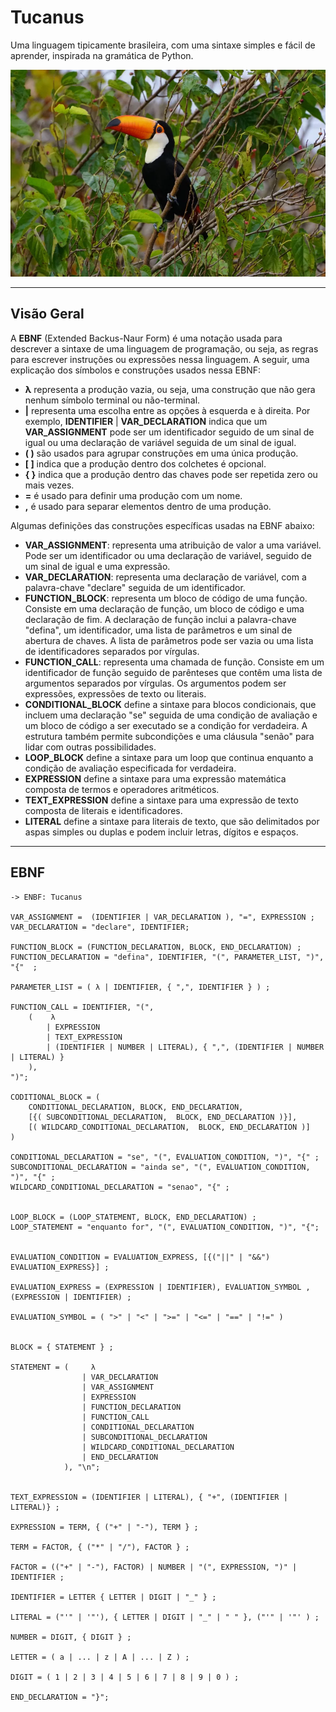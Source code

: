 # Tucanus

Uma linguagem tipicamente brasileira, com uma sintaxe simples e fácil de aprender, inspirada na gramática de Python.

![Tucanuçu](img/tucanucu-ramphastos-toco-.webp)

---

## Visão Geral

A **EBNF** (Extended Backus-Naur Form) é uma notação usada para descrever a sintaxe de uma linguagem de programação, ou seja, as regras para escrever instruções ou expressões nessa linguagem. A seguir, uma explicação dos símbolos e construções usados nessa EBNF:

- **λ** representa a produção vazia, ou seja, uma construção que não gera nenhum símbolo terminal ou não-terminal.
- **|** representa uma escolha entre as opções à esquerda e à direita. Por exemplo, **IDENTIFIER** | **VAR_DECLARATION** indica que um **VAR_ASSIGNMENT** pode ser um identificador seguido de um sinal de igual ou uma declaração de variável seguida de um sinal de igual.
- **( )** são usados para agrupar construções em uma única produção.
- **[ ]** indica que a produção dentro dos colchetes é opcional.
- **{ }** indica que a produção dentro das chaves pode ser repetida zero ou mais vezes.
- **=** é usado para definir uma produção com um nome.
- **,** é usado para separar elementos dentro de uma produção.

Algumas definições das construções específicas usadas na EBNF abaixo:

- **VAR_ASSIGNMENT**: representa uma atribuição de valor a uma variável. Pode ser um identificador ou uma declaração de variável, seguido de um sinal de igual e uma expressão.
- **VAR_DECLARATION**: representa uma declaração de variável, com a palavra-chave "declare" seguida de um identificador.
- **FUNCTION_BLOCK**: representa um bloco de código de uma função. Consiste em uma declaração de função, um bloco de código e uma declaração de fim. A declaração de função inclui a palavra-chave "defina", um identificador, uma lista de parâmetros e um sinal de abertura de chaves. A lista de parâmetros pode ser vazia ou uma lista de identificadores separados por vírgulas.
- **FUNCTION_CALL**: representa uma chamada de função. Consiste em um identificador de função seguido de parênteses que contêm uma lista de argumentos separados por vírgulas. Os argumentos podem ser expressões, expressões de texto ou literais.
- **CONDITIONAL_BLOCK** define a sintaxe para blocos condicionais, que incluem uma declaração "se" seguida de uma condição de avaliação e um bloco de código a ser executado se a condição for verdadeira. A estrutura também permite subcondições e uma cláusula "senão" para lidar com outras possibilidades.
- **LOOP_BLOCK** define a sintaxe para um loop que continua enquanto a condição de avaliação especificada for verdadeira.
- **EXPRESSION** define a sintaxe para uma expressão matemática composta de termos e operadores aritméticos.
- **TEXT_EXPRESSION** define a sintaxe para uma expressão de texto composta de literais e identificadores.
- **LITERAL** define a sintaxe para literais de texto, que são delimitados por aspas simples ou duplas e podem incluir letras, dígitos e espaços.

---

## EBNF

```
-> ENBF: Tucanus

VAR_ASSIGNMENT =  (IDENTIFIER | VAR_DECLARATION ), "=", EXPRESSION ;
VAR_DECLARATION = "declare", IDENTIFIER;

FUNCTION_BLOCK = (FUNCTION_DECLARATION, BLOCK, END_DECLARATION) ;
FUNCTION_DECLARATION = "defina", IDENTIFIER, "(", PARAMETER_LIST, ")", "{"  ;

PARAMETER_LIST = ( λ | IDENTIFIER, { ",", IDENTIFIER } ) ;

FUNCTION_CALL = IDENTIFIER, "(",
    (    λ
        | EXPRESSION
        | TEXT_EXPRESSION
        | (IDENTIFIER | NUMBER | LITERAL), { ",", (IDENTIFIER | NUMBER | LITERAL) }
    ),
")";

CODITIONAL_BLOCK = (
    CONDITIONAL_DECLARATION, BLOCK, END_DECLARATION,
    [{( SUBCONDITIONAL_DECLARATION,  BLOCK, END_DECLARATION )}],
    [( WILDCARD_CONDITIONAL_DECLARATION,  BLOCK, END_DECLARATION )]
)

CONDITIONAL_DECLARATION = "se", "(", EVALUATION_CONDITION, ")", "{" ;
SUBCONDITIONAL_DECLARATION = "ainda se", "(", EVALUATION_CONDITION, ")", "{" ;
WILDCARD_CONDITIONAL_DECLARATION = "senao", "{" ;


LOOP_BLOCK = (LOOP_STATEMENT, BLOCK, END_DECLARATION) ;
LOOP_STATEMENT = "enquanto for", "(", EVALUATION_CONDITION, ")", "{";


EVALUATION_CONDITION = EVALUATION_EXPRESS, [{("||" | "&&") EVALUATION_EXPRESS}] ;

EVALUATION_EXPRESS = (EXPRESSION | IDENTIFIER), EVALUATION_SYMBOL , (EXPRESSION | IDENTIFIER) ;

EVALUATION_SYMBOL = ( ">" | "<" | ">=" | "<=" | "==" | "!=" )


BLOCK = { STATEMENT } ;

STATEMENT = (     λ
                | VAR_DECLARATION
                | VAR_ASSIGNMENT
                | EXPRESSION
                | FUNCTION_DECLARATION
                | FUNCTION_CALL
                | CONDITIONAL_DECLARATION
                | SUBCONDITIONAL_DECLARATION
                | WILDCARD_CONDITIONAL_DECLARATION
                | END_DECLARATION
            ), "\n";


TEXT_EXPRESSION = (IDENTIFIER | LITERAL), { "+", (IDENTIFIER | LITERAL)} ;

EXPRESSION = TERM, { ("+" | "-"), TERM } ;

TERM = FACTOR, { ("*" | "/"), FACTOR } ;

FACTOR = (("+" | "-"), FACTOR) | NUMBER | "(", EXPRESSION, ")" | IDENTIFIER ;

IDENTIFIER = LETTER { LETTER | DIGIT | "_" } ;

LITERAL = ("'" | '"'), { LETTER | DIGIT | "_" | " " }, ("'" | '"' ) ;

NUMBER = DIGIT, { DIGIT } ;

LETTER = ( a | ... | z | A | ... | Z ) ;

DIGIT = ( 1 | 2 | 3 | 4 | 5 | 6 | 7 | 8 | 9 | 0 ) ;

END_DECLARATION = "}";

```

